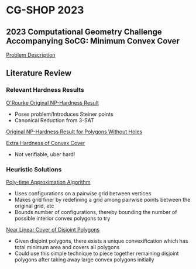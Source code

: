 # CG-SHOP 2023

## 2023 Computational Geometry Challenge Accompanying SoCG: Minimum Convex Cover

[Problem Description](https://cgshop.ibr.cs.tu-bs.de/competition/cg-shop-2022/#problem-description)

## Literature Review

### Relevant Hardness Results

[O'Rourke Original NP-Hardness Result](https://www.computational-geometry.org/documents/MinConvexCovers_Allerton_1982.pdf)
- Poses problem/Introduces Steiner points
- Canonical Reduction from 3-SAT

[Original NP-Hardness Result for Polygons Without Holes](https://www.math.ucdavis.edu/~deloera/MISC/LA-BIBLIO/trunk/Culberson.pdf)

[Extra Hardness of Convex Cover](https://arxiv.org/pdf/2106.02335.pdf)
- Not verifiable, uber hard!

### Heuristic Solutions

[Poly-time Approximation Algorithm](https://github.com/benholmgren/cg-shop/blob/main/papers/lit-review/approx-algo.pdf)
-  Uses configurations on a pairwise grid between vertices
-  Makes grid finer by redefining a grid among pairwise points between the original grid, etc
-  Bounds number of configurations, thereby bounding the number of possible interior convex polygons to try

[Near Linear Cover of Disjoint Polygons](https://arxiv.org/pdf/1912.03429.pdf)
- Given disjoint polygons, there exists a unique convexification which has total minimum area and covers all polygons
- Could use this simple technique to piece together remaining disjoint polygons after taking away large convex polygons initially



